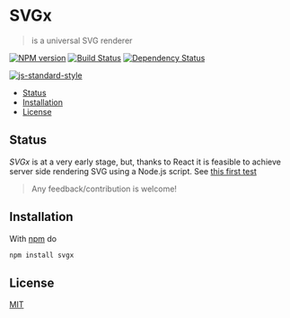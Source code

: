 # SVGx

> is a universal SVG renderer

[![NPM version](https://badge.fury.io/js/svgx.svg)](http://badge.fury.io/js/svgx) [![Build Status](https://travis-ci.org/fibo/svgx.svg?branch=master)](https://travis-ci.org/fibo/svgx?branch=master) [![Dependency Status](https://david-dm.org/fibo/svgx.svg)](https://david-dm.org/fibo/svgx)

[![js-standard-style](https://cdn.rawgit.com/feross/standard/master/badge.svg)](https://github.com/feross/standard)

* [Status](#status)
* [Installation](#installation)
* [License](#license)

## Status

*SVGx* is at a very early stage, but, thanks to React it is feasible to achieve
server side rendering SVG using a Node.js script. See [this first test](https://github.com/fibo/SVGx/blob/master/test/components/Svg.js)

> Any feedback/contribution is welcome!

## Installation

With [npm](https://npmjs.org/) do

```bash
npm install svgx
```

## License

[MIT](http://g14n.info/mit-license/)
